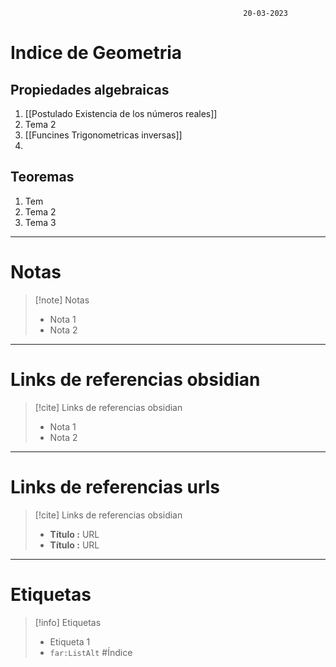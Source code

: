 														20-03-2023

# Indice de Geometria 

## Propiedades algebraicas 
1. [[Postulado Existencia de los números reales]]
2. Tema 2
3. [[Funcines Trigonometricas inversas]]
4. 




## Teoremas 
1. Tem 
2. Tema 2
3. Tema 3
--------------------------------------------------

# Notas
> [!note]  Notas
> - Nota 1
> - Nota 2

--------------------------------------------------

# Links de referencias obsidian

> [!cite]  Links de referencias obsidian
> - Nota 1
> - Nota 2

--------------------------------------------------

# Links de referencias urls

> [!cite]  Links de referencias obsidian
> - __Título :__ URL
> - __Título :__ URL

--------------------------------------------------

# Etiquetas
> [!info] Etiquetas
> - Etiqueta 1
> - `far:ListAlt` #Índice
